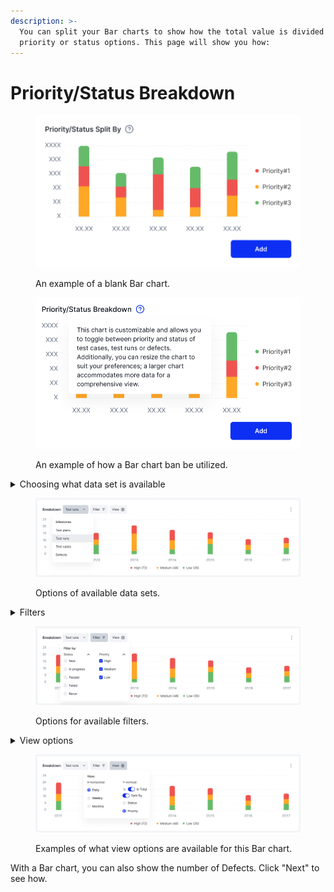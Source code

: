 ```yaml
---
description: >-
  You can split your Bar charts to show how the total value is divided between
  priority or status options. This page will show you how:
---
```


# Priority/Status Breakdown

<figure><img src="../../../../../.gitbook/assets/Priotiry Bar Chart_01.PNG" alt=""><figcaption><p>An example of a blank Bar chart.</p></figcaption></figure>

<figure><img src="../../../../../.gitbook/assets/Priority Bar Chart_02.PNG" alt=""><figcaption><p>An example of how a Bar chart ban be utilized.</p></figcaption></figure>

<details>

<summary>Choosing what data set is available</summary>

Click on the drop-down menu to display what datasets are available for the bar chart, the options include:

* Milestones
* Test Plans
* Test Runs
* Test Cases
* Defects

</details>

<figure><img src="../../../../../.gitbook/assets/483_Dashboard default.png" alt=""><figcaption><p>Options of available data sets. </p></figcaption></figure>

<details>

<summary>Filters</summary>

Filters can be adjusted with the drop-down menu.

</details>

<figure><img src="../../../../../.gitbook/assets/482_Dashboard default.png" alt=""><figcaption><p>Options for available filters. </p></figcaption></figure>

<details>

<summary>View options</summary>

View your chart with the following options:

X-horizontal:

* Daily
* Weekly
* Monthly
* Yearly

Y-vertical:

* % in total (Toggle on or off)
* Multi-line chart (Toggle on or off)
* Status
* Priority

</details>

<figure><img src="../../../../../.gitbook/assets/490_Dashboard default.png" alt=""><figcaption><p>Examples of what view options are available for this Bar chart. </p></figcaption></figure>

With a Bar chart, you can also show the number of Defects. Click "Next" to see how.&#x20;
